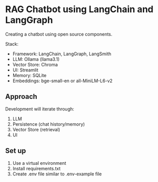 # RAG Chatbot using LangChain and LangGraph

Creating a chatbot using open source components.

Stack:
- Framework: LangChain, LangGraph, LangSmith
- LLM: Ollama (llama3.1)
- Vector Store: Chroma
- UI: Streamlit
- Memory: SQLite
- Embeddings: bge-small-en or all-MiniLM-L6-v2

## Approach
Development will iterate through:
1. LLM
2. Persistence (chat history/memory)
3. Vector Store (retrieval)
4. UI

## Set up
1. Use a virtual environment
2. Install requirements.txt
3. Create .env file similar to .env-example file